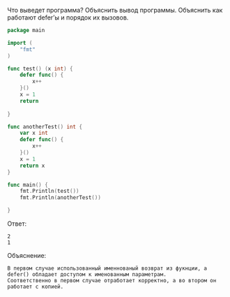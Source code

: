 Что выведет программа? Объяснить вывод программы. Объяснить как работают defer’ы и порядок их вызовов.
```go
package main

import (
    "fmt"
)

func test() (x int) {
	defer func() {
		x++
	}()
	x = 1
	return
			
}

func anotherTest() int {
	var x int
	defer func() {
	    x++
	}()
	x = 1
	return x
}

func main() {
	fmt.Println(test())
	fmt.Println(anotherTest())

}
```
Ответ:<br>
```
2
1
```
Объяснение:<br>
```
В первом случае использованный именнованый возврат из фукнции, а defer() обладает доступом к именованным параметрам.
Соответственно в первом случае отработает корректно, а во втором он работает с копией.
```